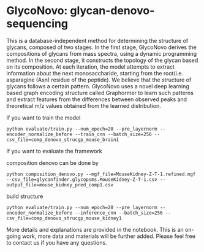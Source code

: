 # GlycoNovo: glycan-denovo-sequencing

This is a database-independent method for determining the structure of glycans, composed of two stages. In the first stage, GlycoNovo derives the compositions of glycans from mass spectra, using a dynamic programming method. In the second stage, it constructs the topology of the glycan based on its composition. At each iteration, the model attempts to extract information about the next monosaccharide, starting from the root(i.e. asparagine (Asn) residue of the peptide). We believe that the structure of glycans follows a certain pattern. GlycoNovo uses a novel deep learning based graph encoding structure called Graphormer to learn such patterns and extract features from the differences between observed peaks and theoretical m/z values obtained from the learned distribution.

If you want to train the model
```
python evaluate/train.py --num_epoch=20 --pre_layernorm --encoder_normalize_before --train_cnn --batch_size=256 --csv_file=comp_denovo_strucgp_mouse_brain1
```
If you want to evaluate the framework

composition denovo can be done by
```
python composition_denovo.py --mgf_file=MouseKidney-Z-T-1.refined.mgf --csv_file=glycanfinder.glycopsms.MouseKidney-Z-T-1.csv --output_file=mouse_kidney_pred_comp1.csv

```
build structure
```
python evaluate/train.py --num_epoch=20 --pre_layernorm --encoder_normalize_before --inference_cnn --batch_size=256 --csv_file=comp_denovo_strucgp_mouse_kidney1
```

More details and explanations are provided in the notebook. This is an on-going work, more data and materials will be further added. Please feel free to contact us if you have any questions.
